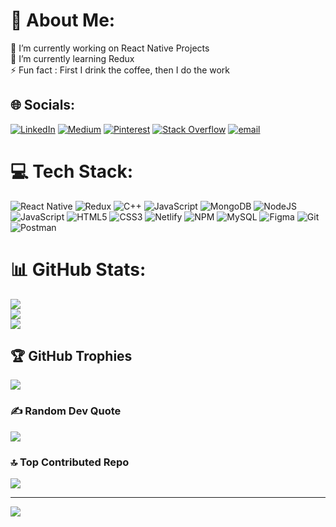 # 💫 About Me:
🔭 I’m currently working on React Native Projects<br>🌱 I’m currently learning Redux <br>⚡ Fun fact : First I drink the coffee, then I do the work


## 🌐 Socials:
[![LinkedIn](https://img.shields.io/badge/LinkedIn-%230077B5.svg?logo=linkedin&logoColor=white)](https://linkedin.com/in/ayushsinhahaha) [![Medium](https://img.shields.io/badge/Medium-12100E?logo=medium&logoColor=white)](https://medium.com/@@ayushsinhahaha) [![Pinterest](https://img.shields.io/badge/Pinterest-%23E60023.svg?logo=Pinterest&logoColor=white)](https://pinterest.com/ayushsinhahaha) [![Stack Overflow](https://img.shields.io/badge/-Stackoverflow-FE7A16?logo=stack-overflow&logoColor=white)](https://stackoverflow.com/users/ayushsinhahaha) [![email](https://img.shields.io/badge/Email-D14836?logo=gmail&logoColor=white)](mailto:iamayush02@gmail.com) 

# 💻 Tech Stack:
![React Native](https://img.shields.io/badge/react_native-%2320232a.svg?style=for-the-badge&logo=react&logoColor=%2361DAFB) ![Redux](https://img.shields.io/badge/redux-%23593d88.svg?style=for-the-badge&logo=redux&logoColor=white) ![C++](https://img.shields.io/badge/c++-%2300599C.svg?style=for-the-badge&logo=c%2B%2B&logoColor=white) ![JavaScript](https://img.shields.io/badge/javascript-%23323330.svg?style=for-the-badge&logo=javascript&logoColor=%23F7DF1E) ![MongoDB](https://img.shields.io/badge/MongoDB-%234ea94b.svg?style=for-the-badge&logo=mongodb&logoColor=white) ![NodeJS](https://img.shields.io/badge/node.js-6DA55F?style=for-the-badge&logo=node.js&logoColor=white) ![JavaScript](https://img.shields.io/badge/javascript-%23323330.svg?style=for-the-badge&logo=javascript&logoColor=%23F7DF1E) ![HTML5](https://img.shields.io/badge/html5-%23E34F26.svg?style=for-the-badge&logo=html5&logoColor=white) ![CSS3](https://img.shields.io/badge/css3-%231572B6.svg?style=for-the-badge&logo=css3&logoColor=white) ![Netlify](https://img.shields.io/badge/netlify-%23000000.svg?style=for-the-badge&logo=netlify&logoColor=#00C7B7) ![NPM](https://img.shields.io/badge/NPM-%23CB3837.svg?style=for-the-badge&logo=npm&logoColor=white) ![MySQL](https://img.shields.io/badge/mysql-4479A1.svg?style=for-the-badge&logo=mysql&logoColor=white) ![Figma](https://img.shields.io/badge/figma-%23F24E1E.svg?style=for-the-badge&logo=figma&logoColor=white) ![Git](https://img.shields.io/badge/git-%23F05033.svg?style=for-the-badge&logo=git&logoColor=white) ![Postman](https://img.shields.io/badge/Postman-FF6C37?style=for-the-badge&logo=postman&logoColor=white)
# 📊 GitHub Stats:
![](https://github-readme-stats.vercel.app/api?username=Ayushsinhahaha&theme=dark&hide_border=false&include_all_commits=true&count_private=true)<br/>
![](https://nirzak-streak-stats.vercel.app/?user=Ayushsinhahaha&theme=dark&hide_border=false)<br/>
![](https://github-readme-stats.vercel.app/api/top-langs/?username=Ayushsinhahaha&theme=dark&hide_border=false&include_all_commits=true&count_private=true&layout=compact)

## 🏆 GitHub Trophies
![](https://github-profile-trophy.vercel.app/?username=Ayushsinhahaha&theme=radical&no-frame=true&no-bg=false&margin-w=4)

### ✍️ Random Dev Quote
![](https://quotes-github-readme.vercel.app/api?type=horizontal&theme=dark)

### 🔝 Top Contributed Repo
![](https://github-contributor-stats.vercel.app/api?username=Ayushsinhahaha&limit=5&theme=tokyonight&combine_all_yearly_contributions=true)

---
[![](https://visitcount.itsvg.in/api?id=Ayushsinhahaha&icon=0&color=2)](https://visitcount.itsvg.in)

<!-- Proudly created with GPRM ( https://gprm.itsvg.in ) -->
